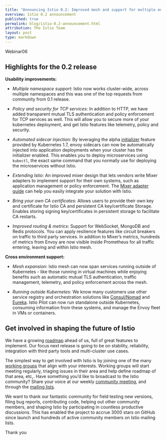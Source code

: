 ```yaml
---
title: "Announcing Istio 0.2: Improved mesh and support for multiple environments"
overview: Istio 0.2 announcement
published: true
permalink: blog/istio-0.2-announcement.html
attribution: The Istio Team
layout: post
type: markdown
---
```

Webinar06

<!--end_excerpt-->

## Highlights for the 0.2 release

**Usability improvements:**

* _Multiple namespace support_: Istio now works cluster-wide, across multiple namespaces and this was one of the top requests from community from 0.1 release. 

* _Policy and security for TCP services_: In addition to HTTP, we have added transparent mutual TLS authentication and policy enforcement for TCP services as well. This will allow you to secure more of your kubernetes deployment, and get Istio features like telemetry, policy and security. 

* _Automated sidecar injection_: By leveraging the alpha [initializer](https://kubernetes.io/docs/admin/extensible-admission-controllers/#what-are-initializers) feature provided by Kubernetes 1.7, envoy sidecars can now be automatically injected into application deployments when your cluster has the initializer enabled.  This enables you to deploy microservices using `kubectl`, the exact same command that you normally use for deploying the microservices without Istio.

* _Extending Istio_: An improved mixer design that lets vendors write Mixer adapters to implement support for their own systems, such as application management or policy enforcement. The [Mixer adapter guide](https://github.com/istio/mixer/blob/master/doc/dev/adapters.md) can help you easily integrate your solution with Istio. 

* _Bring your own CA certificates_: Allows users to provide their own key and certificate for Istio CA and persistent CA key/certificate Storage. Enables storing signing key/certificates in persistent storage to facilitate CA restarts.

* _Improved routing & metrics_: Support for WebSocket, MongoDB and Redis  protocols. You can apply resilience features like circuit breakers on traffic to third party services. In addition to Mixer’s metrics, hundreds of metrics from Envoy are now visible inside Prometheus for all traffic entering, leaving and within Istio mesh. 

**Cross environment support:**

* _Mesh expansion_: Istio mesh can now span services running outside of Kubernetes - like those running in virtual machines while enjoying benefits such as automatic mutual TLS authentication, traffic management, telemetry, and policy enforcement across the mesh. 

* _Running outside Kubernetes_: We know many customers use other service registry and orchestration solutions like [Consul/Nomad](https://istio.io/docs/setup/consul/quick-start.html) and [Eureka](https://istio.io/docs/setup/eureka/quick-start.html). Istio Pilot can now run standalone outside Kubernetes, consuming information from these systems, and manage the Envoy fleet in VMs or containers.


## Get involved in shaping the future of Istio 

We have a growing [roadmap](https://istio.io/docs/reference/release-roadmap.html) ahead of us, full of great features to implement. Our focus next release is going to be on stability, reliability, integration with third party tools and multi-cluster use cases. 

The simplest way to get involved with Istio is by joining one of the many [working groups](https://github.com/istio/istio/blob/master/GROUPS.md) that align with your interests. Working groups will start meeting regularly, triaging issues in their area and help define roadmap of that area, etc,. Have something you’d like to broadcast to the Istio community? Share your voice at our weekly [community meeting](https://docs.google.com/document/d/14ZCWMfEV9MPDYrjhKYMErVXHTZrSwJNMm1ztKo8efPw/), and through the [mailing lists](https://github.com/istio/istio/blob/master/GROUPS.md#master-working-group-list).

We want to thank our fantastic community for field testing new versions, filing bug reports, contributing code, helping out other community members, and shaping Istio by participating in countless productive discussions. This has enabled the project to accrue 3000 stars on GitHub since launch and hundreds of active community members on Istio mailing lists. 


Thank you
